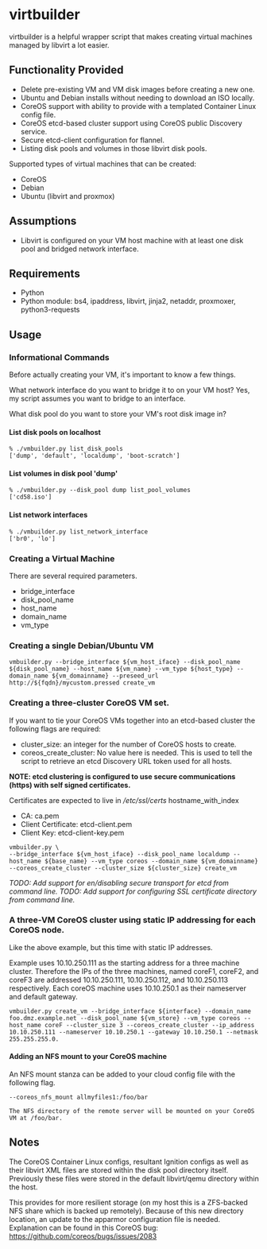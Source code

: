 # virtbuilder

virtbuilder is a helpful wrapper script that makes creating virtual machines managed by libvirt a lot easier.

## Functionality Provided

* Delete pre-existing VM and VM disk images before creating a new one.
* Ubuntu and Debian installs without needing to download an ISO locally.
* CoreOS support with ability to provide with a templated Container Linux config file.
* CoreOS etcd-based cluster support using CoreOS public Discovery service.
* Secure etcd-client configuration for flannel.
* Listing disk pools and volumes in those libvirt disk pools.

Supported types of virtual machines that can be created:
* CoreOS
* Debian
* Ubuntu (libvirt and proxmox)


## Assumptions

* Libvirt is configured on your VM host machine with at least one disk pool and bridged network interface.

## Requirements

* Python
* Python module: bs4, ipaddress, libvirt, jinja2, netaddr, proxmoxer, python3-requests

## Usage

### Informational Commands

Before actually creating your VM, it's important to know a few things.

What network interface do you want to bridge it to on your VM host? Yes, my script assumes you want to bridge to an interface.

What disk pool do you want to store your VM's root disk image in?

#### List disk pools on localhost

```
% ./vmbuilder.py list_disk_pools
['dump', 'default', 'localdump', 'boot-scratch']
```

#### List volumes in disk pool 'dump'

```
% ./vmbuilder.py --disk_pool dump list_pool_volumes
['cd58.iso']
```

#### List network interfaces

```
% ./vmbuilder.py list_network_interface
['br0', 'lo']
```

### Creating a Virtual Machine

There are several required parameters.

* bridge_interface
* disk_pool_name
* host_name
* domain_name
* vm_type

### Creating a single Debian/Ubuntu VM

```
vmbuilder.py --bridge_interface ${vm_host_iface} --disk_pool_name ${disk_pool_name} --host_name ${vm_name} --vm_type ${host_type} --domain_name ${vm_domainname} --preseed_url http://${fqdn}/mycustom.pressed create_vm
```

### Creating a three-cluster CoreOS VM set.

If you want to tie your CoreOS VMs together into an etcd-based cluster the following flags are required:

* cluster_size: an integer for the number of CoreOS hosts to create.
* coreos_create_cluster: No value here is needed. This is used to tell the script to retrieve an etcd Discovery URL token used for all hosts.

**NOTE: etcd clustering is configured to use secure communications (https) with
self signed certificates.**

Certificates are expected to live in */etc/ssl/certs* hostname_with_index

* CA: ca.pem
* Client Certificate: etcd-client.pem
* Client Key: etcd-client-key.pem

```
vmbuilder.py \
--bridge_interface ${vm_host_iface} --disk_pool_name localdump --host_name ${base_name} --vm_type coreos --domain_name ${vm_domainname} --coreos_create_cluster --cluster_size ${cluster_size} create_vm
```

_TODO: Add support for en/disabling secure transport for etcd from command line._
_TODO: Add support for configuring SSL certificate directory from command line._

### A three-VM CoreOS cluster using static IP addressing for each CoreOS node.

Like the above example, but this time with static IP addresses.

Example uses 10.10.250.111 as the starting address for a three machine cluster. Therefore the IPs of the three machines, named coreF1, coreF2, and coreF3 are addressed 10.10.250.111, 10.10.250.112, and 10.10.250.113 respectively. Each coreOS machine uses 10.10.250.1 as their nameserver and default gateway.

```
vmbuilder.py create_vm --bridge_interface ${interface} --domain_name foo.dmz.example.net --disk_pool_name ${vm_store} --vm_type coreos --host_name coreF --cluster_size 3 --coreos_create_cluster --ip_address 10.10.250.111 --nameserver 10.10.250.1 --gateway 10.10.250.1 --netmask 255.255.255.0.
```

#### Adding an NFS mount to your CoreOS machine

An NFS mount stanza can be added to your cloud config file with the following flag.
```
--coreos_nfs_mount allmyfiles1:/foo/bar

The NFS directory of the remote server will be mounted on your CoreOS VM at /foo/bar.
```

## Notes

The CoreOS Container Linux configs, resultant Ignition configs as well as their
libvirt XML files are stored within the disk pool directory itself. Previously
these files were stored in the default libvirt/qemu directory within the host.

This provides for more resilient storage (on my host this is a ZFS-backed NFS
share which is backed up remotely). Because of this new directory location,
an update to the apparmor configuration file is needed. Explanation can be found
in this CoreOS bug: https://github.com/coreos/bugs/issues/2083
